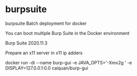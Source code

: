 # burpsuite
burpsuite Batch deployment for docker

You can boot multiple Burp Suite in the Docker environment



Burp Suite 2020.11.3

Prepare an x11 server <DISPLAY> in x11 ip adders

docker run -di --name burp-gui -e JAVA_OPTS='-Xmx2g ' -e DISPLAY=127.0.0.1:0.0  caiquan/burp-gui



